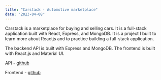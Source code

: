 ```yaml
---
title: "Carstack - Automotive marketplace"
date: "2023-04-08"
---
```


Carstack is a marketplace for buying and selling cars. It is a full-stack application built with React, Express, and MongoDB. It is a project I built to learn more about Reactjs and to practice building a full-stack application.

The backend API is built with Express and MongoDB. The frontend is built with React.js and Material UI.

API - [github](https://www.github.com/harshil4076/car_stack)

Frontend - [github](https://www.github.com/harshil4076/car-stack-client)
